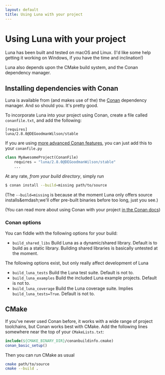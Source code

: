 ```yaml
---
layout: default
title: Using Luna with your project
---
```


# Using Luna with your project

Luna has been built and tested on macOS and Linux. (I'd like some help getting it working on Windows, if you have the time and inclination!)

Luna also depends upon the CMake build system, and the Conan dependency manager.

## Installing dependencies with Conan

Luna is available from (and makes use of the) the [Conan](https://www.conan.io) dependency manager. And so should you. It's pretty good.

To incorporate Luna into your project using Conan, create a file called `conanfile.txt`, and add the following:

```
[requires]
luna/2.8.0@DEGoodmanWilson/stable
```

If you are using [more advanced Conan features](http://docs.conan.io/en/latest/conanfile_py.html), you can just add this to your `conanfile.py`

```python
class MyAwesomeProject(ConanFile)
    requires = "luna/2.8.0@DEGoodmanWilson/stable"
    ...
```

At any rate, _from your build directory_, simply run

```bash
$ conan install --build=missing path/to/source
```

(The `--build=missing` is because at the moment Luna only offers source installs&emdash;we'll offer pre-built binaries before too long, just you see.)

(You can read more about using Conan with your project [in the Conan docs](http://docs.conan.io/en/latest/))

### Conan options

You can fiddle with the following options for your build:
 
* `build_shared_libs` Build Luna as a dynamic/shared library. Default is to build as a static library. Building shared libraries is basically untested at the moment.

The following options exist, but only really affect development of Luna

* `build_luna_tests` Build the Luna test suite. Default is not to.
* `build_luna_examples` Build the included Luna example projects. Default is not to.
* `build_luna_coverage` Build the Luna coverage suite. Implies `build_luna_tests=True`. Default is not to.

## CMake

If you've never used Conan before, it works with a wide range of project toolchains, but Conan works best with CMake. Add the following lines somewhere near the top of your `CMakeLists.txt`:

```cmake
include(${CMAKE_BINARY_DIR}/conanbuildinfo.cmake)
conan_basic_setup()
```

Then you can run CMake as usual

```bash
cmake path/to/source
cmake --build .
```